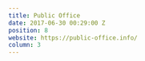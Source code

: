 ```yaml
---
title: Public Office
date: 2017-06-30 00:29:00 Z
position: 8
website: https://public-office.info/
column: 3
---
```


